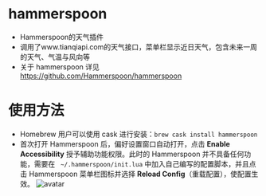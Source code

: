 # hammerspoon
* Hammerspoon的天气插件
* 调用了www.tianqiapi.com的天气接口，菜单栏显示近日天气，包含未来一周的天气、气温与风向等
* 关于 hammerspoon 详见 https://github.com/Hammerspoon/hammerspoon
# 使用方法
* Homebrew 用户可以使用 cask 进行安装：``` brew cask install hammerspoon ```
* 首次打开 Hammerspoon 后，偏好设置窗口自动打开，点击 **Enable Accessibility** 授予辅助功能权限。此时的 Hammerspoon 并不具备任何功能，需要在 ``` ~/.hammerspoon/init.lua``` 中加入自己编写的配置脚本，并且点击 Hammerspoon 菜单栏图标并选择 **Reload Config**（重载配置），使配置生效。
![avatar](https://i.loli.net/2019/04/15/5cb364e8dce69.jpg)
